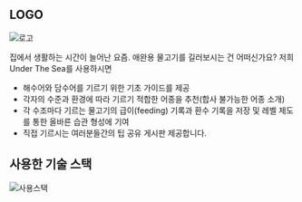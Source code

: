 ## LOGO
![로고](https://cdn.discordapp.com/attachments/924937469370200086/925989891010097152/2021-12-30_2.53.08.png)
 
 집에서 생활하는 시간이 늘어난 요즘. 
 애완용 물고기를 길러보시는 건 어떠신가요?
 저희 Under The Sea를 사용하시면
- 해수어와 담수어를 기르기 위한 기초 가이드를 제공
- 각자의 수준과 환경에 따라 기르기 적합한 어종을 추천(합사 불가능한 어종 소개)
- 각 수조마다 기르는 물고기의 급이(feeding) 기록과 환수 기록을 저장 및 레벨 제도를 통한 올바른 습관 형성에 기여
- 직접 기르시는 여러분들간의 팁 공유 게시판 제공합니다. 






## 사용한 기술 스택


 ![사용스택](https://user-images.githubusercontent.com/87528753/147187223-1468a491-d90d-471a-beeb-a2f7fc6e006c.png)
